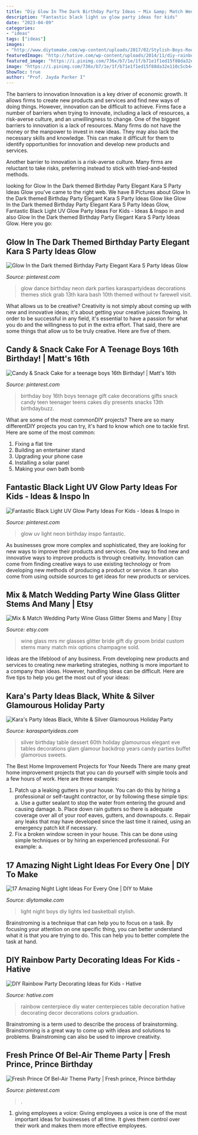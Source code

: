 ```yaml
---
title: "Diy Glow In The Dark Birthday Party Ideas ~ Mix &amp; Match Wedding Party Wine Glass Glitter Stems And Many"
description: "Fantastic black light uv glow party ideas for kids"
date: "2023-04-09"
categories:
- "ideas"
tags: ["ideas"]
images:
- "http://www.diytomake.com/wp-content/uploads/2017/02/Stylish-Boys-Room-Lights.jpg"
featuredImage: "http://hative.com/wp-content/uploads/2014/11/diy-rainbow-party-decorating-ideas/6-rainbow-water-centerpiece.jpg"
featured_image: "https://i.pinimg.com/736x/b7/1e/1f/b71e1f1ed15f88da32e110c5cb4434ce.jpg"
image: "https://i.pinimg.com/736x/b7/1e/1f/b71e1f1ed15f88da32e110c5cb4434ce.jpg"
ShowToc: true
author: "Prof. Jayda Parker I"
---
```



The barriers to innovation
Innovation is a key driver of economic growth. It allows firms to create new products and services and find new ways of doing things. However, innovation can be difficult to achieve. Firms face a number of barriers when trying to innovate, including a lack of resources, a risk-averse culture, and an unwillingness to change.
One of the biggest barriers to innovation is a lack of resources. Many firms do not have the money or the manpower to invest in new ideas. They may also lack the necessary skills and knowledge. This can make it difficult for them to identify opportunities for innovation and develop new products and services.

Another barrier to innovation is a risk-averse culture. Many firms are reluctant to take risks, preferring instead to stick with tried-and-tested methods.

	

		
looking for Glow In the Dark themed Birthday Party Elegant Kara S Party Ideas Glow you've came to the right web. We have 8 Pictures about Glow In the Dark themed Birthday Party Elegant Kara S Party Ideas Glow like Glow In the Dark themed Birthday Party Elegant Kara S Party Ideas Glow, Fantastic Black Light UV Glow Party Ideas For Kids - Ideas &amp; Inspo in and also Glow In the Dark themed Birthday Party Elegant Kara S Party Ideas Glow. Here you go:
		
    
## Glow In The Dark Themed Birthday Party Elegant Kara S Party Ideas Glow

<img loading=lazy src="https://i.pinimg.com/736x/b7/1e/1f/b71e1f1ed15f88da32e110c5cb4434ce.jpg" onerror="this.onerror=null;this.src='https://tse1.mm.bing.net/th?id=OIP.SexyDlDlO0J_UDtWin3fQwHaLH&amp;pid=15.1';" alt="Glow In the Dark themed Birthday Party Elegant Kara S Party Ideas Glow">

_Source: pinterest.com_

>glow dance birthday neon dark parties karaspartyideas decorations themes stick grab 13th kara bash 10th themed without tv farewell visit. 

	

What allows us to be creative?
Creativity is not simply about coming up with new and innovative ideas; it's about getting your creative juices flowing. In order to be successful in any field, it's essential to have a passion for what you do and the willingness to put in the extra effort. That said, there are some things that allow us to be truly creative. Here are five of them.

    
## Candy &amp; Snack Cake For A Teenage Boys 16th Birthday! | Matt&#039;s 16th

<img loading=lazy src="https://s-media-cache-ak0.pinimg.com/736x/b5/b2/53/b5b253d3021cdb715a8bbd28e89d02b3--teenager-gifts-for-boys-birthday-gifts-for-teenage-boys.jpg" onerror="this.onerror=null;this.src='https://tse4.mm.bing.net/th?id=OIP.t59jVe_V-Fs5W1jQh_r8QgHaJ3&amp;pid=15.1';" alt="Candy &amp; Snack Cake for a teenage boys 16th Birthday! | Matt&#039;s 16th">

_Source: pinterest.com_

>birthday boy 16th boys teenage gift cake decorations gifts snack candy teen teenager teens cakes diy presents snacks 13th birthdaybuzz. 

	

What are some of the most commonDIY projects?
There are so many differentDIY projects you can try, it's hard to know which one to tackle first. Here are some of the most common: 
1. Fixing a flat tire 
2. Building an entertainer stand 
3. Upgrading your phone case 
4. Installing a solar panel 
5. Making your own bath bomb 

    
## Fantastic Black Light UV Glow Party Ideas For Kids - Ideas &amp; Inspo In

<img loading=lazy src="https://i.pinimg.com/736x/8d/75/0d/8d750d31fed35a2278f6302248638121.jpg" onerror="this.onerror=null;this.src='https://tse4.mm.bing.net/th?id=OIP.r2R04GxIRpw-U9YjqwN62wHaP3&amp;pid=15.1';" alt="Fantastic Black Light UV Glow Party Ideas For Kids - Ideas &amp; Inspo in">

_Source: pinterest.com_

>glow uv light neon birthday inspo fantastic. 

	

As businesses grow more complex and sophisticated, they are looking for new ways to improve their products and services. One way to find new and innovative ways to improve products is through creativity. Innovation can come from finding creative ways to use existing technology or from developing new methods of producing a product or service. It can also come from using outside sources to get ideas for new products or services.

    
## Mix &amp; Match Wedding Party Wine Glass Glitter Stems And Many | Etsy

<img loading=lazy src="https://i.etsystatic.com/9475589/r/il/b08ede/1237219407/il_794xN.1237219407_k8na.jpg" onerror="this.onerror=null;this.src='https://tse2.mm.bing.net/th?id=OIP.q6lY-s7hWYMoL8XA6qNjbwHaJ4&amp;pid=15.1';" alt="Mix &amp; Match Wedding Party Wine Glass Glitter Stems and Many | Etsy">

_Source: etsy.com_

>wine glass mrs mr glasses glitter bride gift diy groom bridal custom stems many match mix options champagne sold. 

	

Ideas are the lifeblood of any business. From developing new products and services to creating new marketing strategies, nothing is more important to a company than ideas. However, handling ideas can be difficult. Here are five tips to help you get the most out of your ideas:

    
## Kara&#039;s Party Ideas Black, White &amp; Silver Glamourous Holiday Party

<img loading=lazy src="http://karaspartyideas.com/wp-content/uploads/2013/06/4-1.jpg" onerror="this.onerror=null;this.src='https://tse2.mm.bing.net/th?id=OIP.wMG-SRX8jfre40WKH5soVQHaJ0&amp;pid=15.1';" alt="Kara&#039;s Party Ideas Black, White &amp; Silver Glamourous Holiday Party">

_Source: karaspartyideas.com_

>silver birthday table dessert 60th holiday glamourous elegant eve tables decorations glam glamour backdrop years candy parties buffet glamorous sweets. 

	

The Best Home Improvement Projects for Your Needs
There are many great home improvement projects that you can do yourself with simple tools and a few hours of work. Here are three examples: 
1. Patch up a leaking gutters in your house. You can do this by hiring a professional or self-taught contractor, or by following these simple tips: 
a. Use a gutter sealant to stop the water from entering the ground and causing damage. 
b. Place down rain gutters so there is adequate coverage over all of your roof eaves, gutters, and downspouts. 
c. Repair any leaks that may have developed since the last time it rained, using an emergency patch kit if necessary.
2. Fix a broken window screen in your house. This can be done using simple techniques or by hiring an experienced professional. For example: 
a.

    
## 17 Amazing Night Light Ideas For Every One | DIY To Make

<img loading=lazy src="http://www.diytomake.com/wp-content/uploads/2017/02/Stylish-Boys-Room-Lights.jpg" onerror="this.onerror=null;this.src='https://tse2.mm.bing.net/th?id=OIP.Ik11cGuZ6Y5RmqGIYYz9cwHaJ4&amp;pid=15.1';" alt="17 Amazing Night Light Ideas For Every One | DIY to Make">

_Source: diytomake.com_

>light night boys diy lights led basketball stylish. 

	

Brainstroming is a technique that can help you to focus on a task. By focusing your attention on one specific thing, you can better understand what it is that you are trying to do. This can help you to better complete the task at hand.

    
## DIY Rainbow Party Decorating Ideas For Kids - Hative

<img loading=lazy src="http://hative.com/wp-content/uploads/2014/11/diy-rainbow-party-decorating-ideas/6-rainbow-water-centerpiece.jpg" onerror="this.onerror=null;this.src='https://tse3.mm.bing.net/th?id=OIP.0oIptnDFP3CNc8zUj1RPNAHaI_&amp;pid=15.1';" alt="DIY Rainbow Party Decorating Ideas for Kids - Hative">

_Source: hative.com_

>rainbow centerpiece diy water centerpieces table decoration hative decorating decor decorations colors graduation. 

	

Brainstroming is a term used to describe the process of brainstorming. Brainstroming is a great way to come up with ideas and solutions to problems. Brainstroming can also be used to improve creativity.

    
## Fresh Prince Of Bel-Air Theme Party | Fresh Prince, Prince Birthday

<img loading=lazy src="https://i.pinimg.com/736x/93/3f/c6/933fc6521c33a4fbef1bbbddd6fcdcbd.jpg" onerror="this.onerror=null;this.src='https://tse4.mm.bing.net/th?id=OIP.457c63cDgBl9yDFlPCc6SwHaJI&amp;pid=15.1';" alt="Fresh Prince Of Bel-Air Theme Party | Fresh prince, Prince birthday">

_Source: pinterest.com_

>. 

	

1. giving employees a voice: Giving employees a voice is one of the most important ideas for businesses of all time. It gives them control over their work and makes them more effective employees.

